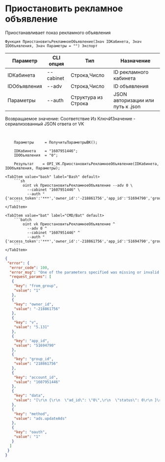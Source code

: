 ﻿---
sidebar_position: 3
---

# Приостановить рекламное объявление
 Приостанавливает показ рекламного объявления



`Функция ПриостановитьРекламноеОбъявление(Знач IDКабинета, Знач IDОбъявления, Знач Параметры = "") Экспорт`

  | Параметр | CLI опция | Тип | Назначение |
  |-|-|-|-|
  | IDКабинета | --cabinet | Строка,Число | ID рекламного кабинета |
  | IDОбъявления | --adv | Строка,Число | ID объявления |
  | Параметры | --auth | Структура из Строка | JSON авторизации или путь к .json |

  
  Возвращаемое значение:   Соответствие Из КлючИЗначение - сериализованный JSON ответа от VK

<br/>




```bsl title="Пример кода"
    Параметры     = ПолучитьПараметрыВК();

    IDКабинета    = "1607951446";
    IDОбъявления  = "0";

    Результат    = OPI_VK.ПриостановитьРекламноеОбъявление(IDКабинета, IDОбъявления, Параметры);
```
    

 <Tabs>
  
    <TabItem value="bash" label="Bash" default>
        ```sh
            oint vk ПриостановитьРекламноеОбъявление --adv 0 \
              --cabinet "1607951446" \
              --auth "{'access_token':'***','owner_id':'-218861756','app_id':'51694790','group_id':'218861756'}"
        ```
    </TabItem>
  
    <TabItem value="bat" label="CMD/Bat" default>
        ```batch
            oint vk ПриостановитьРекламноеОбъявление ^
              --adv 0 ^
              --cabinet "1607951446" ^
              --auth "{'access_token':'***','owner_id':'-218861756','app_id':'51694790','group_id':'218861756'}"
        ```
    </TabItem>
</Tabs>


```json title="Результат"
{
 "error": {
  "error_code": 100,
  "error_msg": "One of the parameters specified was missing or invalid: data[0][ad_id] is invalid",
  "request_params": [
   {
    "key": "from_group",
    "value": "1"
   },
   {
    "key": "owner_id",
    "value": "-218861756"
   },
   {
    "key": "v",
    "value": "5.131"
   },
   {
    "key": "app_id",
    "value": "51694790"
   },
   {
    "key": "group_id",
    "value": "218861756"
   },
   {
    "key": "account_id",
    "value": "1607951446"
   },
   {
    "key": "data",
    "value": "[\r\n {\r\n  \"ad_id\": \"0\",\r\n  \"status\": 0\r\n }\r\n]"
   },
   {
    "key": "method",
    "value": "ads.updateAds"
   },
   {
    "key": "oauth",
    "value": "1"
   }
  ]
 }
}
```

